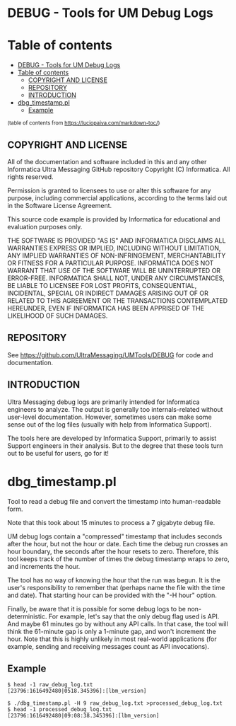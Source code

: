 # DEBUG - Tools for UM Debug Logs

# Table of contents

- [DEBUG - Tools for UM Debug Logs](#debug---tools-for-um-debug-logs)
- [Table of contents](#table-of-contents)
  - [COPYRIGHT AND LICENSE](#copyright-and-license)
  - [REPOSITORY](#repository)
  - [INTRODUCTION](#introduction)
- [dbg_timestamp.pl](#dbg_timestamppl)
  - [Example](#example)

<sup>(table of contents from https://luciopaiva.com/markdown-toc/)</sup>


## COPYRIGHT AND LICENSE

All of the documentation and software included in this and any
other Informatica Ultra Messaging GitHub repository
Copyright (C) Informatica. All rights reserved.

Permission is granted to licensees to use
or alter this software for any purpose, including commercial applications,
according to the terms laid out in the Software License Agreement.

This source code example is provided by Informatica for educational
and evaluation purposes only.

THE SOFTWARE IS PROVIDED "AS IS" AND INFORMATICA DISCLAIMS ALL WARRANTIES
EXPRESS OR IMPLIED, INCLUDING WITHOUT LIMITATION, ANY IMPLIED WARRANTIES OF
NON-INFRINGEMENT, MERCHANTABILITY OR FITNESS FOR A PARTICULAR
PURPOSE.  INFORMATICA DOES NOT WARRANT THAT USE OF THE SOFTWARE WILL BE
UNINTERRUPTED OR ERROR-FREE.  INFORMATICA SHALL NOT, UNDER ANY CIRCUMSTANCES,
BE LIABLE TO LICENSEE FOR LOST PROFITS, CONSEQUENTIAL, INCIDENTAL, SPECIAL OR
INDIRECT DAMAGES ARISING OUT OF OR RELATED TO THIS AGREEMENT OR THE
TRANSACTIONS CONTEMPLATED HEREUNDER, EVEN IF INFORMATICA HAS BEEN APPRISED OF
THE LIKELIHOOD OF SUCH DAMAGES.

## REPOSITORY

See https://github.com/UltraMessaging/UMTools/DEBUG for code and documentation.

## INTRODUCTION

Ultra Messaging debug logs are primarily intended for Informatica engineers to
analyze.
The output is generally too internals-related without user-level
documentation.
However, sometimes users can make some sense out of the log files
(usually with help from Informatica Support).

The tools here are developed by Informatica Support, primarily to assist
Support engineers in their analysis.
But to the degree that these tools turn out to be useful for users,
go for it!

# dbg_timestamp.pl

Tool to read a debug file and convert the timestamp into human-readable form.

Note that this took about 15 minutes to process a 7 gigabyte debug file.

UM debug logs contain a "compressed" timestamp that includes seconds after the hour,
but not the hour or date.
Each time the debug run crosses an hour boundary, the seconds after the hour resets
to zero.
Therefore, this tool keeps track of the number of times the debug timestamp wraps to
zero, and increments the hour.

The tool has no way of knowing the hour that the run was begun.
It is the user's responsibility to remember that (perhaps name the
file with the time and date).
That starting hour can be provided with the "-H hour" option.

Finally, be aware that it is possible for some debug logs to be non-deterministic.
For example, let's say that the only debug flag used is API.
And maybe 61 minutes go by without any API calls.
In that case, the tool will think the 61-minute gap is only a 1-minute gap,
and won't increment the hour.
Note that this is highly unlikely in most real-world applications (for
example, sending and receiving messages count as API invocations).

## Example

````
$ head -1 raw_debug_log.txt
[23796:1616492480|0518.345396]:[lbm_version]

$ ./dbg_timestamp.pl -H 9 raw_debug_log.txt >processed_debug_log.txt
$ head -1 processed_debug_log.txt
[23796:1616492480|09:08:38.345396]:[lbm_version]
````

